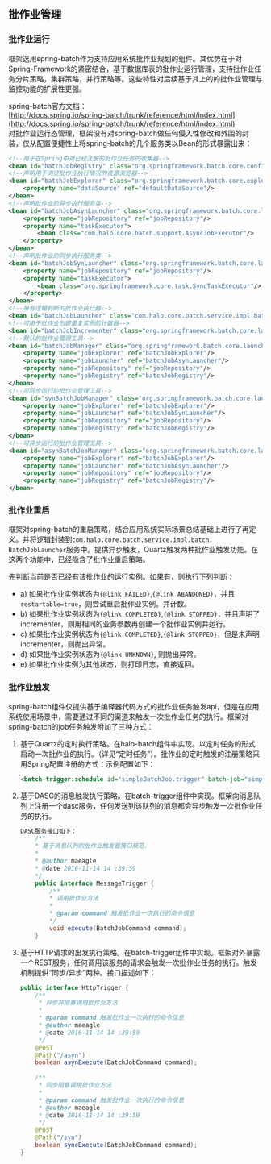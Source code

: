 ## 批作业管理

### 批作业运行

框架选用spring-batch作为支持应用系统批作业规划的组件。其优势在于对Spring-Framework的紧密结合，基于数据库表的批作业运行管理，支持批作业任务分片策略，集群策略，并行策略等。这些特性对后续基于其上的的批作业管理与监控功能的扩展性更强。  
  
spring-batch官方文档：  
[http://docs.spring.io/spring-batch/trunk/reference/html/index.html](http://docs.spring.io/spring-batch/trunk/reference/html/index.html)  
对批作业运行态管理，框架没有对spring-batch做任何侵入性修改和外围的封装，仅从配置便捷性上将spring-batch的几个服务类以Bean的形式暴露出来：

```xml
<!--用于在Spring中对已经注册的批作业任务的收集器-->
<bean id="batchJobRegistry" class="org.springframework.batch.core.configuration.support.MapJobRegistry"/>
<!--声明用于浏览批作业执行情况的资源浏览器-->
<bean id="batchJobExplorer" class="org.springframework.batch.core.explore.support.JobExplorerFactoryBean">
    <property name="dataSource" ref="defaultDataSource"/>
</bean>
<!--声明批作业的异步执行服务类-->
<bean id="batchJobAsynLauncher" class="org.springframework.batch.core.launch.support.SimpleJobLauncher">
    <property name="jobRepository" ref="jobRepository"/>
    <property name="taskExecutor">
        <bean class="com.halo.core.batch.support.AsyncJobExecutor"/>
    </property>
</bean>
<!--声明批作业的同步执行服务类-->
<bean id="batchJobSynLauncher" class="org.springframework.batch.core.launch.support.SimpleJobLauncher">
    <property name="jobRepository" ref="jobRepository"/>
    <property name="taskExecutor">
        <bean class="org.springframework.core.task.SyncTaskExecutor"/>
    </property>
</bean>
<!--带有逻辑判断的批作业执行器-->
<bean id="batchJobLauncher" class="com.halo.core.batch.service.impl.batch.BatchJobLauncher"/>
<!--可用于批作业创建重复实例的计数器-->
<bean id="batchJobIncrementer" class="org.springframework.batch.core.launch.support.RunIdIncrementer"/>
<!--默认的批作业管理工具-->
<bean id="batchJobManager" class="org.springframework.batch.core.launch.support.SimpleJobOperator">
    <property name="jobExplorer" ref="batchJobExplorer"/>
    <property name="jobLauncher" ref="batchJobAsynLauncher"/>
    <property name="jobRepository" ref="jobRepository"/>
    <property name="jobRegistry" ref="batchJobRegistry"/>
</bean>
<!--可同步运行的批作业管理工具-->
<bean id="synBatchJobManager" class="org.springframework.batch.core.launch.support.SimpleJobOperator">
    <property name="jobExplorer" ref="batchJobExplorer"/>
    <property name="jobLauncher" ref="batchJobSynLauncher"/>
    <property name="jobRepository" ref="jobRepository"/>
    <property name="jobRegistry" ref="batchJobRegistry"/>
</bean>
<!--可异步运行的批作业管理工具-->
<bean id="asynBatchJobManager" class="org.springframework.batch.core.launch.support.SimpleJobOperator">
    <property name="jobExplorer" ref="batchJobExplorer"/>
    <property name="jobLauncher" ref="batchJobAsynLauncher"/>
    <property name="jobRepository" ref="jobRepository"/>
    <property name="jobRegistry" ref="batchJobRegistry"/>
</bean>
```

### 批作业重启

框架对spring-batch的重启策略，结合应用系统实际场景总结基础上进行了再定义。并将逻辑封装到`com.halo.core.batch.service.impl.batch. BatchJobLauncher`服务中。提供异步触发，Quartz触发两种批作业触发功能。在这两个功能中，已经隐含了批作业重启策略。

先判断当前是否已经有该批作业的运行实例。如果有，则执行下列判断：

* a\) 如果批作业实例状态为`{@link FAILED}`,`{@link ABANDONED}`，并且`restartable=true`，则尝试重启批作业实例。并计数。
* b\) 如果批作业实例状态为`{@link COMPLETED}`,`{@link STOPPED}`，并且声明了incrementer，则用相同的业务参数再创建一个批作业实例并运行。
* c\) 如果批作业实例状态为`{@link COMPLETED}`,`{@link STOPPED}`，但是未声明incrementer，则抛出异常。
* d\) 如果批作业实例状态为`{@link UNKNOWN}`, 则抛出异常。
* e\) 如果批作业实例为其他状态，则打印日志，直接返回。

### 批作业触发

spring-batch组件仅提供基于编译器代码方式的批作业任务触发api，但是在应用系统使用场景中，需要通过不同的渠道来触发一次批作业任务的执行。框架对spring-batch的job任务触发附加了三种方式：

1. 基于Quartz的定时执行策略。在halo-batch组件中实现。以定时任务的形式启动一次批作业的执行。（详见“定时任务”）。批作业的定时触发的注册策略采用Spring配置注册的方式：示例配置如下：

   ```xml
   <batch-trigger:schedule id="simpleBatchJob.trigger" batch-job="simpleBatchJob" cron="* * * * * ? *"/>
   ```

2. 基于DASC的消息触发执行策略。在batch-trigger组件中实现。框架向消息队列上注册一个dasc服务，任何发送到该队列的消息都会异步触发一次批作业任务的执行。

   ```java
   DASC服务接口如下：
       /**
       * 基于消息队列的批作业触发器接口规范.
       *
       * @author maeagle
       * @date 2016-11-14 14 :39:59
       */
       public interface MessageTrigger {
           /**
           * 调用批作业方法
           *
           * @param command 触发批作业一次执行的命令信息
           */
           void execute(BatchJobCommand command);
       }
   ```

3. 基于HTTP请求的出发执行策略。在batch-trigger组件中实现。框架对外暴露一个REST服务，任何调用该服务的请求会触发一次批作业任务的执行。触发机制提供“同步/异步”两种。接口描述如下：

   ```java
   public interface HttpTrigger {
       /**
        * 异步非阻塞调用批作业方法
        *
        * @param command 触发批作业一次执行的命令信息
        * @author maeagle
        * @date 2016-11-14 14 :39:59
        */
       @POST
       @Path("/asyn")
       boolean asynExecute(BatchJobCommand command);
    
       /**
        * 同步阻塞调用批作业方法
        *
        * @param command 触发批作业一次执行的命令信息
        * @author maeagle
        * @date 2016-11-14 14 :39:59
        */
       @POST
       @Path("/syn")
       boolean syncExecute(BatchJobCommand command);
   }
   ```





